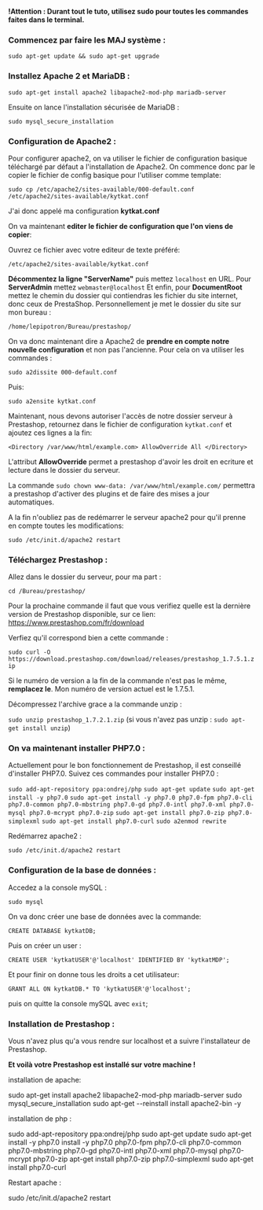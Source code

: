 __!Attention : Durant tout le tuto, utilisez sudo pour toutes les commandes faites dans le terminal.__


### Commencez par faire les MAJ système :

`sudo apt-get update && sudo apt-get upgrade`


### Installez Apache 2 et MariaDB :

`sudo apt-get install apache2 libapache2-mod-php mariadb-server`

Ensuite on lance l'installation sécurisée de MariaDB :

`sudo mysql_secure_installation`

### Configuration de Apache2 :

Pour configurer apache2, on va utiliser le fichier de configuration basique téléchargé par défaut a l'installation de Apache2.
On commence donc par le copier le fichier de config basique pour l'utiliser comme template:

`sudo cp /etc/apache2/sites-available/000-default.conf /etc/apache2/sites-available/kytkat.conf`

J'ai donc appelé ma configuration __kytkat.conf__

On va maintenant __editer le fichier de configuration que l'on viens de copier__:

Ouvrez ce fichier avec votre editeur de texte préféré: 

`/etc/apache2/sites-available/kytkat.conf`

__Décommentez la ligne "ServerName"__ puis mettez `localhost` en URL.
Pour __ServerAdmin__ mettez `webmaster@localhost`
Et enfin, pour __DocumentRoot__ mettez le chemin du dossier qui contiendras les fichier du site internet, donc ceux de PrestaShop. Personnellement je met le dossier du site sur mon bureau :

`/home/lepipotron/Bureau/prestashop/`

On va donc maintenant dire a Apache2 de __prendre en compte notre nouvelle configuration__ et non pas l'ancienne.
Pour cela on va utiliser les commandes :

`sudo a2dissite 000-default.conf`

Puis:

`sudo a2ensite kytkat.conf`

Maintenant, nous devons autoriser l'accès de notre dossier serveur à Prestashop, retournez dans le fichier de configuration `kytkat.conf` et ajoutez ces lignes a la fin:

 `
<Directory /var/www/html/example.com>
    AllowOverride All
</Directory>
`

L'attribut __AllowOverride__ permet a prestashop d'avoir les droit en ecriture et lecture dans le dossier du serveur.

La commande `sudo chown www-data: /var/www/html/example.com/` permettra a prestashop d'activer des plugins et de faire des mises a jour automatiques.

A la fin n'oubliez pas de redémarrer le serveur apache2 pour qu'il prenne en compte toutes les modifications:

`sudo /etc/init.d/apache2 restart`

### Téléchargez Prestashop :

Allez dans le dossier du serveur, pour ma part :

`cd /Bureau/prestashop/`

Pour la prochaine commande il faut que vous verifiez quelle est la dernière version de Prestashop disponible, sur ce lien: https://www.prestashop.com/fr/download

Verfiez qu'il correspond bien a cette commande :

`sudo curl -O https://download.prestashop.com/download/releases/prestashop_1.7.5.1.zip`

Si le numéro de version a la fin de la commande n'est pas le même, __remplacez le__. Mon numéro de version actuel est le 1.7.5.1.

Décompressez l'archive grace a la commande unzip :

`sudo unzip prestashop_1.7.2.1.zip` (si vous n'avez pas unzip : `sudo apt-get install unzip`)


### On va maintenant installer PHP7.0 :

Actuellement pour le bon fonctionnement de Prestashop, il est conseillé d'installer PHP7.0.
Suivez ces commandes pour installer PHP7.0 :

`sudo add-apt-repository ppa:ondrej/php`
`sudo apt-get update`
`sudo apt-get install -y php7.0`
`sudo apt-get install -y php7.0 php7.0-fpm php7.0-cli php7.0-common php7.0-mbstring php7.0-gd php7.0-intl php7.0-xml php7.0-mysql php7.0-mcrypt php7.0-zip`
`sudo apt-get install php7.0-zip php7.0-simplexml`
`sudo apt-get install php7.0-curl`
`sudo a2enmod rewrite`

Redémarrez apache2 :

`sudo /etc/init.d/apache2 restart`

### Configuration de la base de données :

Accedez a la console mySQL :

`sudo mysql`

On va donc créer une base de données avec la commande:

`CREATE DATABASE kytkatDB;`

Puis on créer un user :

`CREATE USER 'kytkatUSER'@'localhost' IDENTIFIED BY 'kytkatMDP';`

Et pour finir on donne tous les droits a cet utilisateur:

`GRANT ALL ON kytkatDB.* TO 'kytkatUSER'@'localhost';`
 
puis on quitte la console mySQL avec `exit`;


### Installation de Prestashop :

Vous n'avez plus qu'a vous rendre sur localhost et a suivre l'installateur de Prestashop.

__Et voilà votre Prestashop est installé sur votre machine !__ 

installation de apache:

sudo apt-get install apache2 libapache2-mod-php mariadb-server
sudo mysql_secure_installation
sudo apt-get --reinstall install apache2-bin -y




installation de php : 

sudo add-apt-repository ppa:ondrej/php
sudo apt-get update
sudo apt-get install -y php7.0
install -y php7.0 php7.0-fpm php7.0-cli php7.0-common php7.0-mbstring php7.0-gd php7.0-intl php7.0-xml php7.0-mysql php7.0-mcrypt php7.0-zip
apt-get install php7.0-zip php7.0-simplexml
sudo apt-get install php7.0-curl


Restart apache :

sudo /etc/init.d/apache2 restart



